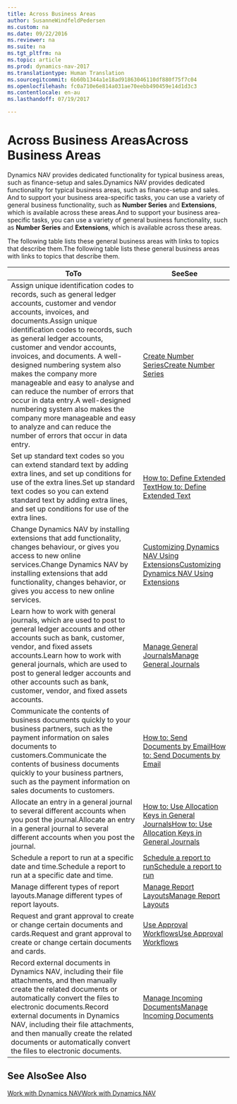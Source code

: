 ```yaml
---
title: Across Business Areas
author: SusanneWindfeldPedersen
ms.custom: na
ms.date: 09/22/2016
ms.reviewer: na
ms.suite: na
ms.tgt_pltfrm: na
ms.topic: article
ms.prod: dynamics-nav-2017
ms.translationtype: Human Translation
ms.sourcegitcommit: 6b60b1344a1e18ad91863046110df880f75f7c04
ms.openlocfilehash: fc0a710e6e814a031ae70eebb490459e14d1d3c3
ms.contentlocale: en-au
ms.lasthandoff: 07/19/2017

---
```


# <a name="across-business-areas"></a><span data-ttu-id="bf249-102">Across Business Areas</span><span class="sxs-lookup"><span data-stu-id="bf249-102">Across Business Areas</span></span>

<span data-ttu-id="bf249-103">Dynamics NAV provides dedicated functionality for typical business areas, such as finance-setup and sales.</span><span class="sxs-lookup"><span data-stu-id="bf249-103">Dynamics NAV provides dedicated functionality for typical business areas, such as finance-setup and sales.</span></span> <span data-ttu-id="bf249-104">And to support your business area-specific tasks, you can use a variety of general business functionality, such as **Number Series** and **Extensions**, which is available across these areas.</span><span class="sxs-lookup"><span data-stu-id="bf249-104">And to support your business area-specific tasks, you can use a variety of general business functionality, such as **Number Series** and **Extensions**, which is available across these areas.</span></span>

<span data-ttu-id="bf249-105">The following table lists these general business areas with links to topics that describe them.</span><span class="sxs-lookup"><span data-stu-id="bf249-105">The following table lists these general business areas with links to topics that describe them.</span></span>

|<span data-ttu-id="bf249-106">To</span><span class="sxs-lookup"><span data-stu-id="bf249-106">To</span></span>   |<span data-ttu-id="bf249-107">See</span><span class="sxs-lookup"><span data-stu-id="bf249-107">See</span></span>   |
|-----|------|
|<span data-ttu-id="bf249-108">Assign unique identification codes to records, such as general ledger accounts, customer and vendor accounts, invoices, and documents.</span><span class="sxs-lookup"><span data-stu-id="bf249-108">Assign unique identification codes to records, such as general ledger accounts, customer and vendor accounts, invoices, and documents.</span></span> <span data-ttu-id="bf249-109">A well-designed numbering system also makes the company more manageable and easy to analyse and can reduce the number of errors that occur in data entry.</span><span class="sxs-lookup"><span data-stu-id="bf249-109">A well-designed numbering system also makes the company more manageable and easy to analyze and can reduce the number of errors that occur in data entry.</span></span>|[<span data-ttu-id="bf249-110">Create Number Series</span><span class="sxs-lookup"><span data-stu-id="bf249-110">Create Number Series</span></span>](ui-create-number-series.md)|
|<span data-ttu-id="bf249-111">Set up standard text codes so you can extend standard text by adding extra lines, and set up conditions for use of the extra lines.</span><span class="sxs-lookup"><span data-stu-id="bf249-111">Set up standard text codes so you can extend standard text by adding extra lines, and set up conditions for use of the extra lines.</span></span>|[<span data-ttu-id="bf249-112">How to: Define Extended Text</span><span class="sxs-lookup"><span data-stu-id="bf249-112">How to: Define Extended Text</span></span>](ui-how-define-ext-text.md)|
|<span data-ttu-id="bf249-113">Change Dynamics NAV by installing extensions that add functionality, changes behaviour, or gives you access to new online services.</span><span class="sxs-lookup"><span data-stu-id="bf249-113">Change Dynamics NAV by installing extensions that add functionality, changes behavior, or gives you access to new online services.</span></span>|[<span data-ttu-id="bf249-114">Customizing Dynamics NAV Using Extensions</span><span class="sxs-lookup"><span data-stu-id="bf249-114">Customizing Dynamics NAV Using Extensions</span></span>](ui-extensions.md)|
|<span data-ttu-id="bf249-115">Learn how to work with general journals, which are used to post to general ledger accounts and other accounts such as bank, customer, vendor, and fixed assets accounts.</span><span class="sxs-lookup"><span data-stu-id="bf249-115">Learn how to work with general journals, which are used to post to general ledger accounts and other accounts such as bank, customer, vendor, and fixed assets accounts.</span></span>|[<span data-ttu-id="bf249-116">Manage General Journals</span><span class="sxs-lookup"><span data-stu-id="bf249-116">Manage General Journals</span></span>](ui-work-general-journals.md)|
|<span data-ttu-id="bf249-117">Communicate the contents of business documents quickly to your business partners, such as the payment information on sales documents to customers.</span><span class="sxs-lookup"><span data-stu-id="bf249-117">Communicate the contents of business documents quickly to your business partners, such as the payment information on sales documents to customers.</span></span>|[<span data-ttu-id="bf249-118">How to: Send Documents by Email</span><span class="sxs-lookup"><span data-stu-id="bf249-118">How to: Send Documents by Email</span></span>](ui-how-send-documents-email.md)|
|<span data-ttu-id="bf249-119">Allocate an entry in a general journal to several different accounts when you post the journal.</span><span class="sxs-lookup"><span data-stu-id="bf249-119">Allocate an entry in a general journal to several different accounts when you post the journal.</span></span>|[<span data-ttu-id="bf249-120">How to: Use Allocation Keys in General Journals</span><span class="sxs-lookup"><span data-stu-id="bf249-120">How to: Use Allocation Keys in General Journals</span></span>](ui-how-use-allocation-keys-general-journals.md)|
|<span data-ttu-id="bf249-121">Schedule a report to run at a specific date and time.</span><span class="sxs-lookup"><span data-stu-id="bf249-121">Schedule a report to run at a specific date and time.</span></span>|[<span data-ttu-id="bf249-122">Schedule a report to run</span><span class="sxs-lookup"><span data-stu-id="bf249-122">Schedule a report to run</span></span>](ui-schedule-report.md)|
|<span data-ttu-id="bf249-123">Manage different types of report layouts.</span><span class="sxs-lookup"><span data-stu-id="bf249-123">Manage different types of report layouts.</span></span>|[<span data-ttu-id="bf249-124">Manage Report Layouts</span><span class="sxs-lookup"><span data-stu-id="bf249-124">Manage Report Layouts</span></span>](ui-manage-report-layouts.md)|
|<span data-ttu-id="bf249-125">Request and grant approval to create or change certain documents and cards.</span><span class="sxs-lookup"><span data-stu-id="bf249-125">Request and grant approval to create or change certain documents and cards.</span></span>|[<span data-ttu-id="bf249-126">Use Approval Workflows</span><span class="sxs-lookup"><span data-stu-id="bf249-126">Use Approval Workflows</span></span>](across-how-use-approval-workflows.md)|
|<span data-ttu-id="bf249-127">Record external documents in Dynamics NAV, including their file attachments, and then manually create the related documents or automatically convert the files to electronic documents.</span><span class="sxs-lookup"><span data-stu-id="bf249-127">Record external documents in Dynamics NAV, including their file attachments, and then manually create the related documents or automatically convert the files to electronic documents.</span></span>|[<span data-ttu-id="bf249-128">Manage Incoming Documents</span><span class="sxs-lookup"><span data-stu-id="bf249-128">Manage Incoming Documents</span></span>](across-income-documents.md)|

## <a name="see-also"></a><span data-ttu-id="bf249-129">See Also</span><span class="sxs-lookup"><span data-stu-id="bf249-129">See Also</span></span>
[<span data-ttu-id="bf249-130">Work with Dynamics NAV</span><span class="sxs-lookup"><span data-stu-id="bf249-130">Work with Dynamics NAV</span></span>](ui-work-product.md)


